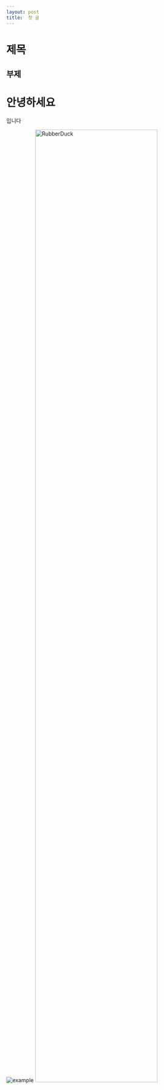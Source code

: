 ```yaml
---
layout: post
title:  첫 글
---
```


제목
===

부제
---

# 안녕하세요

입니다

![example](https://github.com/jiheon0105/jiheon0105.github.io/assets/143495554/afde1458-3bf8-48a4-96e0-cc9a82de4482)
<img src="https://github.com/jiheon0105/jiheon0105.github.io/assets/143495554/afde1458-3bf8-48a4-96e0-cc9a82de4482" width="80%" height="80%" title="px(픽셀) 크기 설정" alt="RubberDuck"></img>
